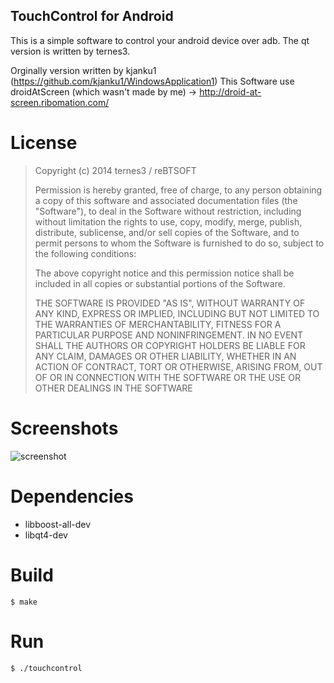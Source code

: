 TouchControl for Android
-------------------------
This is a simple software to control your android device over adb. The qt version is written by ternes3. 

Orginally version written by kjanku1 (https://github.com/kjanku1/WindowsApplication1)
This Software use droidAtScreen (which wasn't made by me) -> http://droid-at-screen.ribomation.com/

# License

> Copyright (c) 2014 ternes3 / reBTSOFT
> 
> Permission is hereby granted, free of charge, to any person obtaining a copy
> of this software and associated documentation files (the "Software"), to deal
> in the Software without restriction, including without limitation the rights
> to use, copy, modify, merge, publish, distribute, sublicense, and/or sell
> copies of the Software, and to permit persons to whom the Software is
> furnished to do so, subject to the following conditions:
>
> The above copyright notice and this permission notice shall be included in
> all copies or substantial portions of the Software.
>
> THE SOFTWARE IS PROVIDED "AS IS", WITHOUT WARRANTY OF ANY KIND, EXPRESS OR
> IMPLIED, INCLUDING BUT NOT LIMITED TO THE WARRANTIES OF MERCHANTABILITY,
> FITNESS FOR A PARTICULAR PURPOSE AND NONINFRINGEMENT. IN NO EVENT SHALL THE
> AUTHORS OR COPYRIGHT HOLDERS BE LIABLE FOR ANY CLAIM, DAMAGES OR OTHER
> LIABILITY, WHETHER IN AN ACTION OF CONTRACT, TORT OR OTHERWISE, ARISING FROM,
> OUT OF OR IN CONNECTION WITH THE SOFTWARE OR THE USE OR OTHER DEALINGS IN
> THE SOFTWARE

# Screenshots

![screenshot](https://d17a0bhirp6vrt.cloudfront.net/img/touchcontrol.png)

# Dependencies

* libboost-all-dev
* libqt4-dev	

# Build

	$ make

# Run
	$ ./touchcontrol
